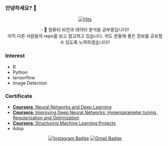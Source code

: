 ### 안녕하세요? 👋 
    
<!--
**Ki-Hong-Kim/Ki-Hong-Kim** is a ✨ _special_ ✨ repository because its `README.md` (this file) appears on your GitHub profile.

Here are some ideas to get you started:

- 🔭 I’m currently working on ...
- 🌱 I’m currently learning ...
- 👯 I’m looking to collaborate on ...
- 🤔 I’m looking for help with ...
- 💬 Ask me about ...
- 📫 How to reach me: ...
- 😄 Pronouns: ...
- ⚡ Fun fact: ...
-->

<div align=center>

[![Hits](https://hits.seeyoufarm.com/api/count/incr/badge.svg?url=https%3A%2F%2Fgithub.com%2FKi-Hong-Kim&count_bg=%2379C83D&title_bg=%23555555&icon=&icon_color=%23E7E7E7&title=hits&edge_flat=false)](https://hits.seeyoufarm.com) 

</div>

<div align = center>
  - 🌱 컴퓨터 비전과 데이터 분석을 공부중입니다!!  </br>
  아직 다른 사람들의 repo를 보고 참고하고 있습니다. 저도 분들께 좋은 정보를 공유할 수 있도록 노력하겠습니다!! 
</div>

### Interest
- R
- Python
- tensorflow
- Image Detection

### Certificate
- [**Coursera**: Neural Networks and Deep Learning](https://coursera.org/share/43a51a543caa1f164ffa15a4cbed2fd4)
- [**Coursera**: Improving Deep Neural Networks: Hyperparameter tuning, Regularization and Optimization](https://coursera.org/share/60bca69e817b1b4195dbb8ee2fdc494b)
- [**Coursera**: Structuring Machine Learning Projects](https://coursera.org/share/28bb00beced96d133aeb048dd5513b12)
- Adsp 

<div align=center>

<!-- [![Tech Blog Badge](http://img.shields.io/badge/-Tech%20blog-black?style=flat-square&logo=github&link=https://zzsza.github.io/)](https://zzsza.github.io/) -->

[![Instagram Badge](https://img.shields.io/badge/-Instagram-dd2a7b?style=flat-square&logo=instagram&logoColor=white&link=https://www.instagram.com/data.scientist/)](https://www.instagram.com/kihong_kim_/) 
[![Gmail Badge](https://img.shields.io/badge/-Gmail-d14836?style=flat-square&logo=Gmail&logoColor=white&link=mailto:snugyun01@gmail.com)](mailto:arh3125@gmail.com)
</div>


